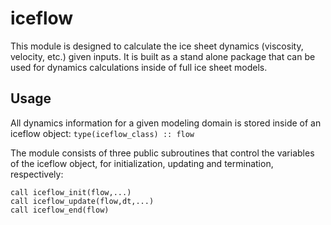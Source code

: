 # iceflow

This module is designed to calculate the ice sheet dynamics (viscosity, velocity, etc.)
given inputs. It is built as a stand alone package that can be used for dynamics
calculations inside of full ice sheet models. 

## Usage

All dynamics information for a given modeling domain is stored inside of 
an iceflow object: 
`type(iceflow_class) :: flow`

The module consists of three public subroutines that control the variables
of the iceflow object, for initialization, updating and termination, respectively: 
```
call iceflow_init(flow,...)
call iceflow_update(flow,dt,...)
call iceflow_end(flow)
```


